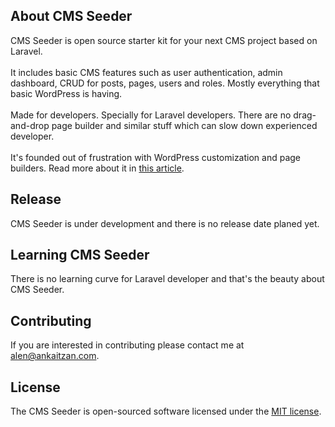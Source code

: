 ## About CMS Seeder

CMS Seeder is open source starter kit for your next CMS project based on Laravel. <br><br>
It includes basic CMS features such as user authentication, admin dashboard, CRUD for posts, pages, users and roles.
Mostly everything that basic WordPress is having. <br><br>
Made for developers. Specially for Laravel developers. There are no drag-and-drop page builder and similar stuff which can
slow down experienced developer.<br><br>
It's founded out of frustration with WordPress customization and page builders. Read more about it in
<a href="https://ankaitzan.com/arrivederci-wordpress/">this article</a>.

## Release

CMS Seeder is under development and there is no release date planed yet. 

## Learning CMS Seeder

There is no learning curve for Laravel developer and that's the beauty about CMS Seeder.

## Contributing

If you are interested in contributing please contact me at alen@ankaitzan.com. 

## License

The CMS Seeder is open-sourced software licensed under the [MIT license](http://opensource.org/licenses/MIT).
